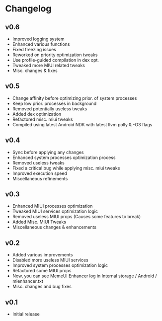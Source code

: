 # Changelog

## v0.6

- Improved logging system
- Enhanced various functions
- Fixed freezing issues
- Reworked on priority optimization tweaks
- Use profile-guided compilation in dex opt.
- Tweaked more MIUI related tweaks
- Misc. changes & fixes

## v0.5

- Change affinity before optimizing prior. of system processes
- Keep low prior. processes in background
- Removed potentially useless tweaks
- Added dex optimization
- Refactored misc. miui tweaks
- Compiled using latest Android NDK with latest llvm polly & -O3 flags

## v0.4

- Sync before applying any changes
- Enhanced system processes optimization process
- Removed useless tweaks
- Fixed a critical bug while applying misc. miui tweaks
- Improved execution speed
- Miscellaneous refinements

## v0.3 

- Enhanced MIUI processes optimization
- Tweaked MIUI services optimization logic
- Removed useless MIUI props (Causes some features to break)
- Added Misc. MIUI Tweaks
- Miscellaneous changes & enhancements

## v0.2

- Added various improvements
- Disabled more useless MIUI services
- Improved system processes optimization logic
- Refactored some MIUI props
- Now, you can see MemeUI Enhancer log in Internal storage / Android / mienhancer.txt
- Misc. changes and bug fixes

## v0.1

- Initial release
